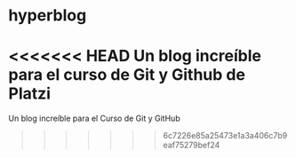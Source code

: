 # hyperblog
<<<<<<< HEAD
Un blog increíble para el curso de Git y Github de Platzi
=======
Un blog increíble para el Curso de Git y GitHub
>>>>>>> 6c7226e85a25473e1a3a406c7b9eaf75279bef24
